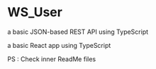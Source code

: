 # WS_User

a basic JSON-based REST API using TypeScript

a basic React app using TypeScript


PS : Check inner ReadMe files
